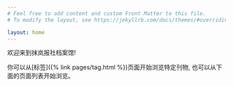 ```yaml
---
# Feel free to add content and custom Front Matter to this file.
# To modify the layout, see https://jekyllrb.com/docs/themes/#overriding-theme-defaults

layout: home
---
```

欢迎来到抹岚报社档案馆!

你可以从[标签]({% link pages/tag.html %})页面开始浏览特定刊物, 也可以从下面的页面列表开始浏览。
